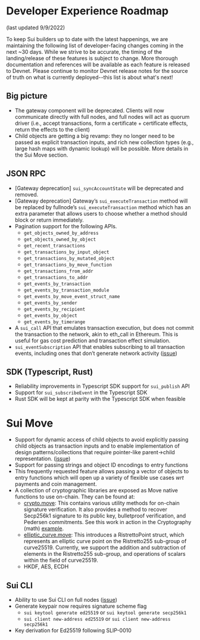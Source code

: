 # Developer Experience Roadmap
(last updated 9/9/2022)

To keep Sui builders up to date with the latest happenings, we are maintaining the following list of developer-facing changes coming in the next ~30 days. While we strive to be accurate, the timing of the landing/release of these features is subject to change. More thorough documentation and references will be available as each feature is released to Devnet. Please continue to monitor Devnet release notes for the source of truth on what is currently deployed--this list is about what's next!

## Big picture
* The gateway component will be deprecated. Clients will now communicate directly with full nodes, and full nodes will act as quorum driver (i.e., accept transactions, form a certificate + certificate effects, return the effects to the client)
* Child objects are getting a big revamp: they no longer need to be passed as explicit transaction inputs, and rich new collection types (e.g., large hash maps with dynamic lookup) will be possible. More details in the Sui Move section.

## JSON RPC
* [Gateway deprecation] `sui_syncAccountState` will be deprecated and removed.
* [Gateway deprecation] Gateway’s `sui_executeTransaction` method will be replaced by fullnode’s `sui_executeTransaction` method which has an extra parameter that allows users to choose whether a method should block or return immediately.
* Pagination support for the following APIs.
  * `get_objects_owned_by_address`
  * `get_objects_owned_by_object`
  * `get_recent_transactions`
  * `get_transactions_by_input_object`
  * `get_transactions_by_mutated_object`
  * `get_transactions_by_move_function`
  * `get_transactions_from_addr`
  * `get_transactions_to_addr`
  * `get_events_by_transaction`
  * `get_events_by_transaction_module`
  * `get_events_by_move_event_struct_name`
  * `get_events_by_sender`
  * `get_events_by_recipient`
  * `get_events_by_object`
  * `get_events_by_timerange`
* A `sui_call` API that emulates transaction execution, but does not commit the transaction to the network, akin to eth_call in Ethereum. This is useful for gas cost prediction and transaction effect simulation.
* `sui_eventSubscription` API that enables subscribing to all transaction events, including ones that don’t generate network activity ([issue](https://github.com/MystenLabs/sui/pull/4288))

## SDK (Typescript, Rust)
* Reliability improvements in Typescript SDK support for `sui_publish` API
* Support for `sui_subscribeEvent` in the Typescript SDK
* Rust SDK will be kept at parity with the Typescript SDK when feasible

# Sui Move
* Support for dynamic access of child objects to avoid explicitly passing child objects as transaction inputs and to enable implementation of design patterns/collections that require pointer-like parent->child representation. ([issue](https://github.com/MystenLabs/sui/issues/4203))
* Support for passing strings and object ID encodings to entry functions
* This frequently requested feature allows passing a vector of objects to entry functions which will open up a variety of flexible use cases *wrt* payments and coin management.
* A collection of cryptographic libraries are exposed as Move native functions to use on-chain. They can be found at:
  * [crypto.move](https://github.com/MystenLabs/sui/blob/4ed29873e35cad9d709dbd9370e17d261446e873/crates/sui-framework/sources/crypto/elliptic_curve.move): This contains various utility methods for on-chain signature verification. It also provides a method to recover Secp256k1 signature to its public key, bulletproof verification, and Pedersen commitments. See this work in action in the Cryptography (math) [example](https://github.com/MystenLabs/sui/tree/main/sui_programmability/examples/math).
  * [elliptic_curve.move](https://github.com/MystenLabs/sui/tree/main/sui_programmability/examples/math): This introduces a RistrettoPoint struct, which represents an elliptic curve point on the Ristretto255 sub-group of curve25519. Currently, we support the addition and subtraction of elements in the Ristretto255 sub-group, and operations of scalars within the field of curve25519.
  * HKDF, AES, ECDH

## Sui CLI
* Ability to use Sui CLI on full nodes ([issue](https://github.com/MystenLabs/sui/pull/4404))
* Generate keypair now requires signature scheme flag
  * `sui keytool generate ed25519` or `sui keytool generate secp256k1`
  * `sui client new-address ed25519` or  `sui client new-address secp256k1`
* Key derivation for Ed25519 following SLIP-0010
